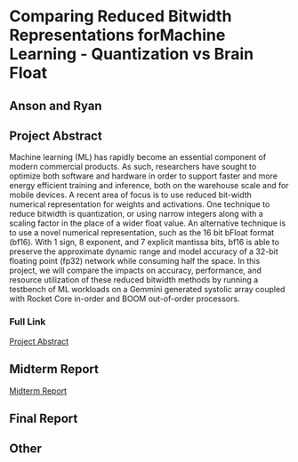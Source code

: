 # Comparing Reduced Bitwidth Representations forMachine Learning - Quantization vs Brain Float
## Anson and Ryan

## Project Abstract

Machine learning (ML) has rapidly become an essential component of modern commercial products. As such, researchers have sought to optimize both software and hardware in order to support faster and more energy efficient training and inference, both on the warehouse scale and for mobile devices. A recent area of focus is to use reduced bit-width numerical representation for weights and activations. One technique to reduce bitwidth is quantization, or using narrow integers along with a scaling factor in the place of a wider float value. An alternative technique is to use a novel numerical representation, such as the 16 bit bFloat format (bf16). With 1 sign, 8 exponent, and 7 explicit mantissa bits, bf16 is able to preserve the approximate dynamic range and model accuracy of a 32-bit floating point (fp32) network while consuming half the space. In this project, we will compare the impacts on accuracy, performance, and resource utilization of these reduced bitwidth methods by running a testbench of ML workloads on a Gemmini generated systolic array coupled with Rocket Core in-order and BOOM out-of-order processors.

### Full Link
[Project Abstract](https://docs.google.com/viewer?url=https://github.com/TsaiAnson/241b_project/raw/master/Project%20Abstract.pdf)


## Midterm Report
[Midterm Report](https://docs.google.com/viewer?url=https://github.com/TsaiAnson/241b_project/raw/master/Midterm%20Report.pdf)

## Final Report

## Other
